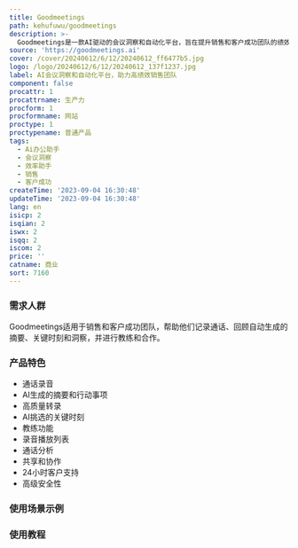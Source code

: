 ```yaml
---
title: Goodmeetings
path: kehufuwu/goodmeetings
description: >-
  Goodmeetings是一款AI驱动的会议洞察和自动化平台，旨在提升销售和客户成功团队的绩效。通过录音、AI生成的会议摘要、高质量转录和关键时刻的AI挑选，帮助用户更好地回顾和分析客户会议。平台还提供教练功能，让用户可以基于会议洞察来辅导和合作。Goodmeetings还提供呼叫分析、共享和协作、24小时客户支持以及高级安全性等功能。定价请咨询官方网站。
source: 'https://goodmeetings.ai'
cover: /cover/20240612/6/12/20240612_ff6477b5.jpg
logo: /logo/20240612/6/12/20240612_137f1237.jpg
label: AI会议洞察和自动化平台，助力高绩效销售团队
component: false
procattr: 1
procattrname: 生产力
procform: 1
procformname: 网站
proctype: 1
proctypename: 普通产品
tags:
  - Ai办公助手
  - 会议洞察
  - 效率助手
  - 销售
  - 客户成功
createTime: '2023-09-04 16:30:48'
updateTime: '2023-09-04 16:30:48'
lang: en
isicp: 2
isqian: 2
iswx: 2
isqq: 2
iscom: 2
price: ''
catname: 商业
sort: 7160
---
```




### 需求人群
Goodmeetings适用于销售和客户成功团队，帮助他们记录通话、回顾自动生成的摘要、关键时刻和洞察，并进行教练和合作。

### 产品特色
- 通话录音
- AI生成的摘要和行动事项
- 高质量转录
- AI挑选的关键时刻
- 教练功能
- 录音播放列表
- 通话分析
- 共享和协作
- 24小时客户支持
- 高级安全性

### 使用场景示例


### 使用教程


  

